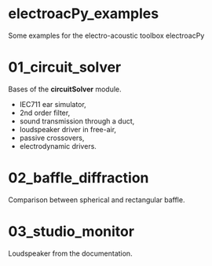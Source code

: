 # electroacPy_examples
Some examples for the electro-acoustic toolbox electroacPy


# 01_circuit_solver
Bases of the **circuitSolver** module.
- IEC711 ear simulator, 
- 2nd order filter,
- sound transmission through a duct,
- loudspeaker driver in free-air,
- passive crossovers,
- electrodynamic drivers.

# 02_baffle_diffraction
Comparison between spherical and rectangular baffle.

# 03_studio_monitor
Loudspeaker from the documentation.

